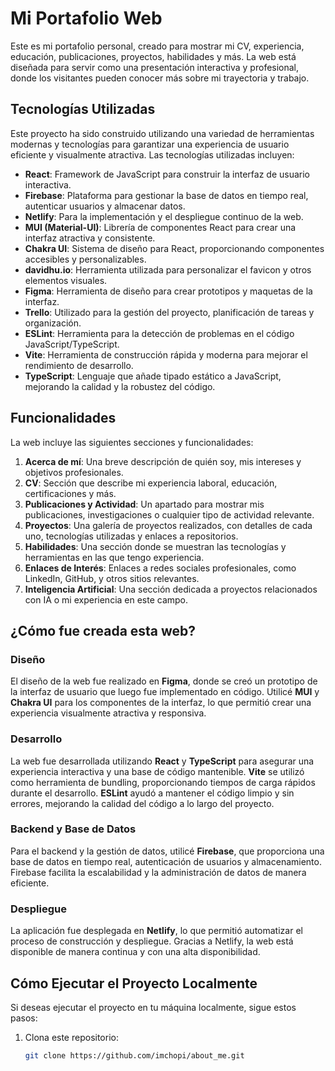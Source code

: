 # Mi Portafolio Web

Este es mi portafolio personal, creado para mostrar mi CV, experiencia, educación, publicaciones, proyectos, habilidades y más. La web está diseñada para servir como una presentación interactiva y profesional, donde los visitantes pueden conocer más sobre mi trayectoria y trabajo. 

## Tecnologías Utilizadas

Este proyecto ha sido construido utilizando una variedad de herramientas modernas y tecnologías para garantizar una experiencia de usuario eficiente y visualmente atractiva. Las tecnologías utilizadas incluyen:

- **React**: Framework de JavaScript para construir la interfaz de usuario interactiva.
- **Firebase**: Plataforma para gestionar la base de datos en tiempo real, autenticar usuarios y almacenar datos.
- **Netlify**: Para la implementación y el despliegue continuo de la web.
- **MUI (Material-UI)**: Librería de componentes React para crear una interfaz atractiva y consistente.
- **Chakra UI**: Sistema de diseño para React, proporcionando componentes accesibles y personalizables.
- **davidhu.io**: Herramienta utilizada para personalizar el favicon y otros elementos visuales.
- **Figma**: Herramienta de diseño para crear prototipos y maquetas de la interfaz.
- **Trello**: Utilizado para la gestión del proyecto, planificación de tareas y organización.
- **ESLint**: Herramienta para la detección de problemas en el código JavaScript/TypeScript.
- **Vite**: Herramienta de construcción rápida y moderna para mejorar el rendimiento de desarrollo.
- **TypeScript**: Lenguaje que añade tipado estático a JavaScript, mejorando la calidad y la robustez del código.

## Funcionalidades

La web incluye las siguientes secciones y funcionalidades:

1. **Acerca de mí**: Una breve descripción de quién soy, mis intereses y objetivos profesionales.
2. **CV**: Sección que describe mi experiencia laboral, educación, certificaciones y más.
3. **Publicaciones y Actividad**: Un apartado para mostrar mis publicaciones, investigaciones o cualquier tipo de actividad relevante.
4. **Proyectos**: Una galería de proyectos realizados, con detalles de cada uno, tecnologías utilizadas y enlaces a repositorios.
5. **Habilidades**: Una sección donde se muestran las tecnologías y herramientas en las que tengo experiencia.
6. **Enlaces de Interés**: Enlaces a redes sociales profesionales, como LinkedIn, GitHub, y otros sitios relevantes.
7. **Inteligencia Artificial**: Una sección dedicada a proyectos relacionados con IA o mi experiencia en este campo.

## ¿Cómo fue creada esta web?

### Diseño

El diseño de la web fue realizado en **Figma**, donde se creó un prototipo de la interfaz de usuario que luego fue implementado en código. Utilicé **MUI** y **Chakra UI** para los componentes de la interfaz, lo que permitió crear una experiencia visualmente atractiva y responsiva.

### Desarrollo

La web fue desarrollada utilizando **React** y **TypeScript** para asegurar una experiencia interactiva y una base de código mantenible. **Vite** se utilizó como herramienta de bundling, proporcionando tiempos de carga rápidos durante el desarrollo. **ESLint** ayudó a mantener el código limpio y sin errores, mejorando la calidad del código a lo largo del proyecto.

### Backend y Base de Datos

Para el backend y la gestión de datos, utilicé **Firebase**, que proporciona una base de datos en tiempo real, autenticación de usuarios y almacenamiento. Firebase facilita la escalabilidad y la administración de datos de manera eficiente.

### Despliegue

La aplicación fue desplegada en **Netlify**, lo que permitió automatizar el proceso de construcción y despliegue. Gracias a Netlify, la web está disponible de manera continua y con una alta disponibilidad.

## Cómo Ejecutar el Proyecto Localmente

Si deseas ejecutar el proyecto en tu máquina localmente, sigue estos pasos:

1. Clona este repositorio:
   ```bash
   git clone https://github.com/imchopi/about_me.git
